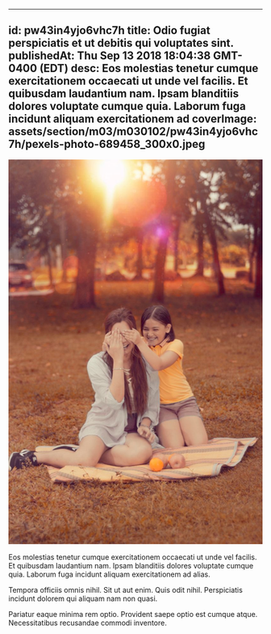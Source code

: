 
---
id: pw43in4yjo6vhc7h
title: Odio fugiat perspiciatis et ut debitis qui voluptates sint.
publishedAt: Thu Sep 13 2018 18:04:38 GMT-0400 (EDT)
desc: Eos molestias tenetur cumque exercitationem occaecati ut unde vel facilis. Et quibusdam laudantium nam. Ipsam blanditiis dolores voluptate cumque quia. Laborum fuga incidunt aliquam exercitationem ad
coverImage: assets/section/m03/m030102/pw43in4yjo6vhc7h/pexels-photo-689458_300x0.jpeg
---

![image from pexels.com](assets/section/m03/m030102/pw43in4yjo6vhc7h/pexels-photo-689458.jpeg)

Eos molestias tenetur cumque exercitationem occaecati ut unde vel facilis. Et quibusdam laudantium nam. Ipsam blanditiis dolores voluptate cumque quia. Laborum fuga incidunt aliquam exercitationem ad alias.
 
Tempora officiis omnis nihil. Sit ut aut enim. Quis odit nihil. Perspiciatis incidunt dolorem qui aliquam nam non quasi.
 
Pariatur eaque minima rem optio. Provident saepe optio est cumque atque. Necessitatibus recusandae commodi inventore.

